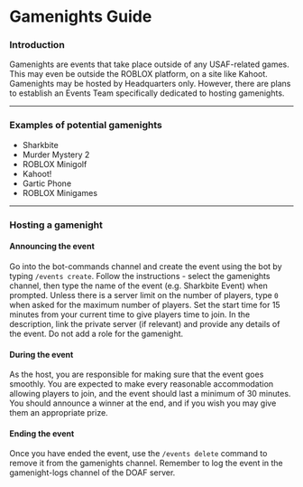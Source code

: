 # Gamenights Guide

### Introduction

Gamenights are events that take place outside of any USAF-related games. This may even be outside the ROBLOX platform, on a site like Kahoot. Gamenights may be hosted by Headquarters only. However, there are plans to establish an Events Team specifically dedicated to hosting gamenights.

***

### Examples of potential gamenights

* Sharkbite
* Murder Mystery 2
* ROBLOX Minigolf
* Kahoot!
* Gartic Phone
* ROBLOX Minigames

***

### Hosting a gamenight

#### **Announcing the event**

Go into the bot-commands channel and create the event using the bot by typing `/events create`. Follow the instructions - select the gamenights channel, then type the name of the event (e.g. Sharkbite Event) when prompted. Unless there is a server limit on the number of players, type `0` when asked for the maximum number of players. Set the start time for 15 minutes from your current time to give players time to join. In the description, link the private server (if relevant) and provide any details of the event. Do not add a role for the gamenight.

#### **During the event**

As the host, you are responsible for making sure that the event goes smoothly. You are expected to make every reasonable accommodation allowing players to join, and the event should last a minimum of 30 minutes. You should announce a winner at the end, and if you wish you may give them an appropriate prize.

#### **Ending the event**

Once you have ended the event, use the `/events delete` command to remove it from the gamenights channel. Remember to log the event in the gamenight-logs channel of the DOAF server.
